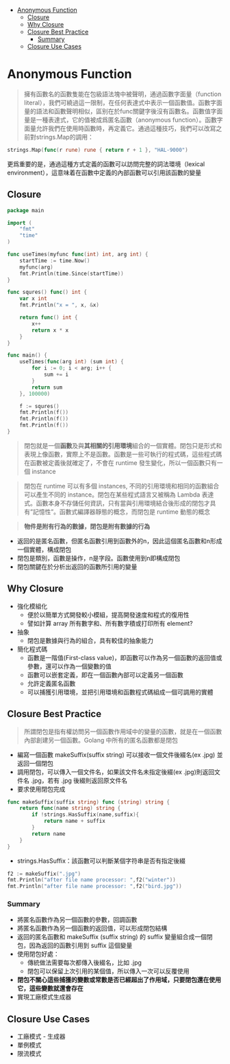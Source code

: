 - [Anonymous Function](#anonymous-function)
	- [Closure](#closure)
	- [Why Closure](#why-closure)
	- [Closure Best Practice](#closure-best-practice)
		- [Summary](#summary)
	- [Closure Use Cases](#closure-use-cases)

# Anonymous Function

> 擁有函數名的函數隻能在包級語法塊中被聲明，通過函數字面量（function literal），我們可繞過這一限制，在任何表達式中表示一個函數值。函數字面量的語法和函數聲明相似，區别在於func關鍵字後沒有函數名。函數值字面量是一種表達式，它的值被成爲匿名函數（anonymous function）。函數字面量允許我們在使用時函數時，再定義它。通過這種技巧，我們可以改寫之前對strings.Map的調用：

```go
strings.Map(func(r rune) rune { return r + 1 }, "HAL-9000")
```

更爲重要的是，通過這種方式定義的函數可以訪問完整的詞法環境（lexical environment），這意味着在函數中定義的內部函數可以引用該函數的變量

## Closure

```go
package main

import (
	"fmt"
	"time"
)

func useTimes(myfunc func(int) int, arg int) {
	startTime := time.Now()
	myfunc(arg)
	fmt.Println(time.Since(startTime))
}

func squres() func() int {
	var x int
	fmt.Println("x = ", x, &x)

	return func() int {
		x++
		return x * x
	}
}

func main() {
	useTimes(func(arg int) (sum int) {
		for i := 0; i < arg; i++ {
			sum += i
		}
		return sum
	}, 100000)

	f := squres()
	fmt.Println(f())
	fmt.Println(f())
	fmt.Println(f())
}
```

> 閉包就是一個**函數**及與**其相關的引用環境**組合的一個實體。閉包只是形式和表現上像函數，實際上不是函數。函數是一些可執行的程式碼，這些程式碼在函數被定義後就確定了，不會在 runtime 發生變化，所以一個函數只有一個 instance


> 閉包在 runtime 可以有多個 instances, 不同的引用環境和相同的函數組合可以產生不同的 instance。閉包在某些程式語言又被稱為 Lambda 表達式。函數本身不存儲任何資訊，只有當與引用環境結合後形成的閉包才具有”記憶性”。函數式編譯器靜態的概念，而閉包是 runtime 動態的概念


> **物件是附有行為的數據，閉包是附有數據的行為**

- 返回的是匿名函數，但匿名函數引用到函數外的n，因此這個匿名函數和n形成一個實體，構成閉包
- 閉包是類別，函數是操作，n是字段。函數使用到n即構成閉包
- 閉包關鍵在於分析出返回的函數所引用的變量

## Why Closure

- 強化模組化
    - 便於以簡單方式開發較小模組，提高開發速度和程式的復用性
    - 譬如計算 array 所有數字和、所有數字積或打印所有 element?
- 抽象
    - 閉包是數據與行為的組合，具有較佳的抽象能力
- 簡化程式碼
    - 函數是一階值(First-class value)，即函數可以作為另一個函數的返回值或參數，還可以作為一個變數的值
    - 函數可以嵌套定義，即在一個函數內部可以定義另一個函數
    - 允許定義匿名函數
    - 可以捕獲引用環境，並把引用環境和函數程式碼組成一個可調用的實體

## Closure Best Practice

> 所謂閉包是指有權訪問另一個函數作用域中的變量的函數，就是在一個函數內部創建另一個函數。Golang 中所有的匿名函數都是閉包

- 編寫一個函數 makeSuffix(suffix string) 可以接收一個文件後綴名(ex .jpg) 並返回一個閉包
- 調用閉包，可以傳入一個文件名，如果該文件名未指定後綴(ex .jpg)則返回文件名 .jpg，若有 .jpg 後綴則返回原文件名
- 要求使用閉包完成

```go
func makeSuffix(suffix string) func (string) string {
	return func(name string) string {
		if !strings.HasSuffix(name,suffix){
			return name + suffix
		}
		return name
	}
}
```

- strings.HasSuffix：該函數可以判斷某個字符串是否有指定後綴

```go
f2 := makeSuffix(".jpg")
fmt.Println("after file name processor: ",f2("winter"))
fmt.Println("after file name processor: ",f2("bird.jpg"))
```

### Summary

- 將匿名函數作為另一個函數的參數，回調函數
- 將匿名函數作為另一個函數的返回值，可以形成閉包結構
- 返回的匿名函數和 makeSuffix (suffix string) 的 suffix 變量組合成一個閉包，因為返回的函數引用到 suffix 這個變量
- 使用閉包好處：
    - 傳統做法需要每次都傳入後綴名，比如 .jpg
    - 閉包可以保留上次引用的某個值，所以傳入一次可以反覆使用
- **閉包不關心這些捕獲的變數或常數是否已經超出了作用域，只要閉包還在使用它，這些變數就還會存在**
- 實現工廠模式生成器

## Closure Use Cases

- 工廠模式 - 生成器
- 單例模式
- 限流模式